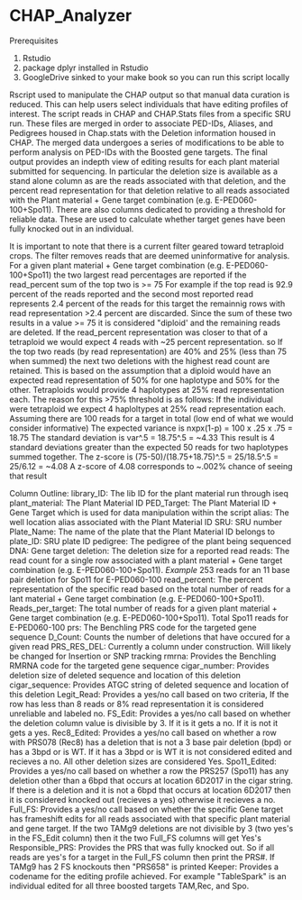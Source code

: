 # CHAP_Analyzer
Prerequisites
1. Rstudio
2. package dplyr installed in Rstudio
3. GoogleDrive sinked to your make book so you can run this script locally

Rscript used to manipulate the CHAP output so that manual data curation is reduced. This can help users select individuals that have editing profiles of interest. 
The script reads in CHAP and CHAP.Stats files from a specific SRU run. These files are merged in order to associate PED-IDs, Aliases, and Pedigrees housed in Chap.stats with the Deletion information housed in CHAP. 
The merged data undergoes a series of modifications to be able to perform analysis on PED-IDs with the Boosted gene targets. 
The final output provides an indepth view of editing results for each plant material submitted for sequencing. 
In particular the deletion size is available as a stand alone column as are the reads associated with that deletion, and the percent read representation for that deletion relative to all reads associated with the Plant material + Gene target combination (e.g. E-PED060-100+Spo11). 
There are also columns dedicated to providing a threshold for reliable data. These are used to calculate whether target genes have been fully knocked out in an individual.

It is important to note that there is a current filter geared toward tetraploid crops. The filter removes reads that are deemed uninformative for analysis. For a given plant material + Gene target combination (e.g. E-PED060-100+Spo11) the two largest read percentages are reported if the read_percent sum of the top two is >= 75
For example if the top read is 92.9 percent of the reads reported and the second most reported read represents 2.4 percent of the reads for this target the remainnig rows with read representation >2.4 percent are discarded. Since the sum of these two results in a value >= 75 it is considered "diploid' and the remaining reads are deleted. 
If the read_percent representation was closer to that of a tetraploid we would expect 4 reads with ~25 percent representation. so If the top two reads (by read representation) are 40% and 25% (less than 75 when summed) the next two deletions with the highest read count are retained. 
This is based on the assumption that a diploid would have an expected read representation of 50% for one haplotype and 50% for the other. Tetraploids would provide 4 haplotypes at 25% read representation each. 
The reason for this >75% threshold is as follows: If the individual were tetraploid we expect 4 haploltypes at 25% read representation each. Assuming there are 100 reads for a target in total (low end of what we would consider informative) The expected variance is nxpx(1-p) = 100 x .25 x .75 = 18.75 
The standard deviation is var^.5 = 18.75^.5 = ~4.33
This result is 4 standard deviations greater than the expected 50 reads for two haplotypes summed together. 
The z-score is (75-50)/(18.75+18.75)^.5 = 25/18.5^.5 = 25/6.12 = ~4.08
A z-score of 4.08 corresponds to ~.002% chance of seeing that result

Column Outline:
library_ID: The lib ID for the plant material run through iseq
plant_material: The Plant Material ID
PED_Target: The Plant Material ID + Gene Target which is used for data manipulation within the script
alias: The well location alias associated with the Plant Material ID
SRU: SRU number
Plate_Name: The name of the plate that the Plant Material ID belongs to
plate_ID: SRU plate ID
pedigree: The pedigree of the plant being sequenced
DNA: Gene target
deletion: The deletion size for a reported read
reads: The read count for a single row associated with a plant material + Gene target combination (e.g. E-PED060-100+Spo11). *Example* 253 reads for an 11 base pair deletion for Spo11 for E-PED060-100
read_percent: The percent representation of the specific read based on the total number of reads for a lant material + Gene target combination (e.g. E-PED060-100+Spo11). 
Reads_per_target: The total number of reads for a given plant material + Gene target combination (e.g. E-PED060-100+Spo11). Total Spo11 reads for E-PED060-100
prs: The Benchling PRS code for the targeted gene sequence
D_Count: Counts the number of deletions that have occured for a given read
PRS_RES_DEL: Currently a column under construction. Will likely be changed for Insertion or SNP tracking
rmrna: Provides the Benchling RMRNA code for the targeted gene sequence
cigar_number: Provides deletion size of deleted sequence and location of this deletion
cigar_sequence: Provides ATGC string of deleted sequence and location of this deletion
Legit_Read: Provides a yes/no call based on two criteria, If the row has less than 8 reads or 8% read representation it is considered unreliable and labeled no. 
FS_Edit: Provides a yes/no call based on whether the deletion column value is divisible by 3. If it is it gets a no. If it is not it gets a yes.
Rec8_Edited: Provides a yes/no call based on whether a row with PRS078 (Rec8) has a deletion that is not a 3 base pair deletion (bpd) or has a 3bpd or is WT. If it has a 3bpd or is      WT it is not considered edited and recieves a no. All other deletion sizes are considered Yes.
Spo11_Edited: Provides a yes/no call based on whether a row the PRS257 (Spo11) has any deletion other than a 6bpd that occurs at location 6D2017 in the cigar string. If there is a       deletion and it is not a 6bpd that occurs at location 6D2017 then it is considered knocked out (recieves a yes) otherwise it recieves a no.
Full_FS: Provides a yes/no call based on whether the specific Gene target has frameshift edits for all reads associated with that specific plant material and gene target. If the two TAMg9 deletions are not divisible by 3 (two yes's in the FS_Edit column) then it the two Full_FS columns will get Yes's
Responsible_PRS: Provides the PRS that was fully knocked out. So if all reads are yes's for a target in the Full_FS column then print the PRS#. If TAMg9 has 2 FS knockouts then "PRS658" is printed
Keeper: Provides a codename for the editing profile achieved. For example "TableSpark" is an individual edited for all three boosted targets TAM,Rec, and Spo.
